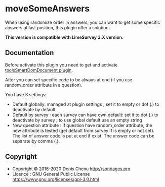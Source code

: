 # moveSomeAnswers

When using randomize order in answers, you can want to get some specific answers at last position, this plugin offer a solution.

**This version is compatible with LimeSurvey 3.X version.**

## Documentation

Before activate this plugin you need to get and activate [toolsSmartDomDocument plugin](https://framagit.org/SondagePro-LimeSurvey-plugin/toolsDomDocument).

After you can set specific code to be always at end (if you use random_order attribute in a question).

You have 3 settings:
- Default globally: managed at plugin settings ; set it to empty or dot (.) to deactivate by default
- Default by survey : each survey can have own default: set it to dot (.) to deactivate by survey ; to use global default use an empty string
- New question attribute : if question have random_order attribute, the new attribute is tested (get default from survey if is empty or not set). The list of answer code is put at end if exist. The answer code can be separate by comma (,).

## Copyright
- Copyright © 2016-2020 Denis Chenu <http://sondages.pro>
- Licence : GNU General Public License <https://www.gnu.org/licenses/gpl-3.0.html>
